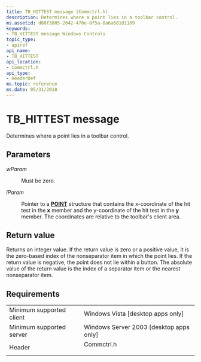 ```yaml
---
title: TB_HITTEST message (Commctrl.h)
description: Determines where a point lies in a toolbar control.
ms.assetid: d08f3805-2042-470e-8f5a-8a6a681d1189
keywords:
- TB_HITTEST message Windows Controls
topic_type:
- apiref
api_name:
- TB_HITTEST
api_location:
- Commctrl.h
api_type:
- HeaderDef
ms.topic: reference
ms.date: 05/31/2018
---
```


# TB\_HITTEST message

Determines where a point lies in a toolbar control.

## Parameters

<dl> <dt>

*wParam* 
</dt> <dd>Must be zero.</dd> <dt>

*lParam* 
</dt> <dd>

Pointer to a [**POINT**](/previous-versions//dd162805(v=vs.85)) structure that contains the x-coordinate of the hit test in the **x** member and the y-coordinate of the hit test in the **y** member. The coordinates are relative to the toolbar's client area.

</dd> </dl>

## Return value

Returns an integer value. If the return value is zero or a positive value, it is the zero-based index of the nonseparator item in which the point lies. If the return value is negative, the point does not lie within a button. The absolute value of the return value is the index of a separator item or the nearest nonseparator item.

## Requirements



|                                     |                                                                                       |
|-------------------------------------|---------------------------------------------------------------------------------------|
| Minimum supported client<br/> | Windows Vista \[desktop apps only\]<br/>                                        |
| Minimum supported server<br/> | Windows Server 2003 \[desktop apps only\]<br/>                                  |
| Header<br/>                   | <dl> <dt>Commctrl.h</dt> </dl> |



 

